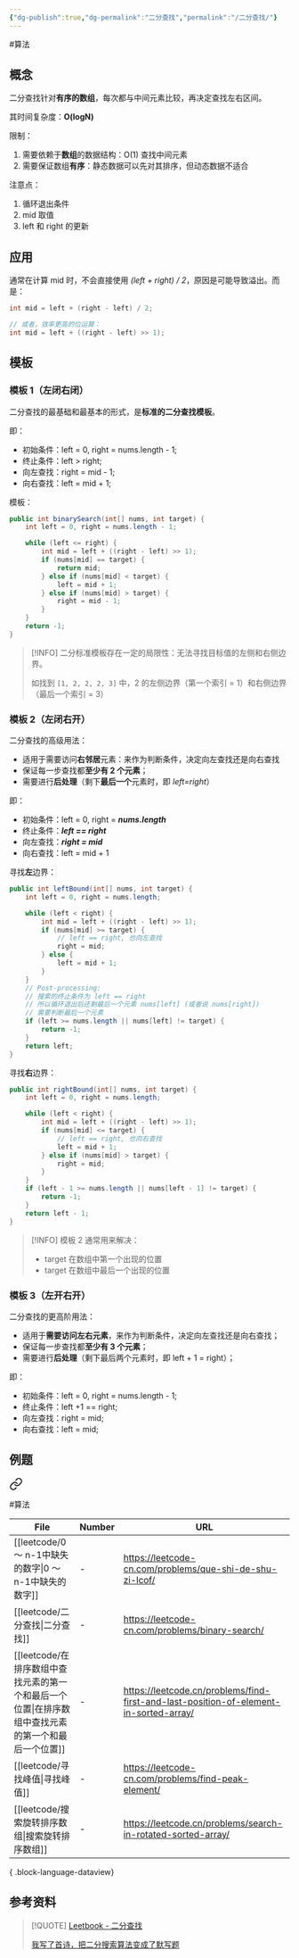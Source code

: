 ```yaml
---
{"dg-publish":true,"dg-permalink":"二分查找","permalink":"/二分查找/"}
---
```



#算法 

## 概念

二分查找针对**有序的数组**，每次都与中间元素比较，再决定查找左右区间。

其时间复杂度：**O(logN)**

限制：
1. 需要依赖于**数组**的数据结构：O(1) 查找中间元素
2. 需要保证数组**有序**：静态数据可以先对其排序，但动态数据不适合

注意点：
1. 循环退出条件
2. mid 取值
3. left 和 right 的更新

## 应用

通常在计算 mid 时，不会直接使用 *(left + right) / 2*，原因是可能导致溢出。而是：

```java
int mid = left + (right - left) / 2;

// 或者，效率更高的位运算：
int mid = left + ((right - left) >> 1);
```

## 模板

### 模板 1（左闭右闭）

二分查找的最基础和最基本的形式，是**标准的二分查找模板**。

即：
- 初始条件：left = 0, right = nums.length - 1;
- 终止条件：left > right;
- 向左查找：right = mid - 1;
- 向右查找：left = mid + 1;

模板：

```java
public int binarySearch(int[] nums, int target) {
    int left = 0, right = nums.length - 1;

    while (left <= right) {
        int mid = left + ((right - left) >> 1);
        if (nums[mid] == target) {
            return mid;
        } else if (nums[mid] < target) {
            left = mid + 1;
        } else if (nums[mid] > target) {
            right = mid - 1;
        }
    }
    return -1;
}
```

> [!INFO] 
> 二分标准模板存在一定的局限性：无法寻找目标值的左侧和右侧边界。
> 
> 如找到 `[1, 2, 2, 2, 3]` 中，2 的左侧边界（第一个索引 = 1）和右侧边界（最后一个索引 = 3）

### 模板 2（左闭右开）

二分查找的高级用法：
- 适用于需要访问**右邻居**元素：来作为判断条件，决定向左查找还是向右查找
- 保证每一步查找都**至少有 2 个元素**；
- 需要进行**后处理**（剩下**最后一个**元素时，即 *left=right*）

即：
- 初始条件：left = 0, right = ***nums.length***
- 终止条件：***left == right***
- 向左查找：***right = mid***
- 向右查找：left = mid + 1

寻找**左**边界：

```java
public int leftBound(int[] nums, int target) {
	int left = 0, right = nums.length;

	while (left < right) {
		int mid = left + ((right - left) >> 1);
		if (nums[mid] >= target) {
			// left == right, 也向左查找
			right = mid;
		} else {
			left = mid + 1;
		}
	}
	// Post-processing:
	// 搜索的终止条件为 left == right
	// 所以循环退出后还剩最后一个元素 nums[left] (或者说 nums[right])
	// 需要判断最后一个元素
	if (left >= nums.length || nums[left] != target) {
		return -1;
	}
	return left;
}
```

寻找**右**边界：

```java
public int rightBound(int[] nums, int target) {
    int left = 0, right = nums.length;

    while (left < right) {
        int mid = left + ((right - left) >> 1);
        if (nums[mid] <= target) {
            // left == right, 也向右查找
            left = mid + 1;
        } else if (nums[mid] > target) {
            right = mid;
        }
    }
    if (left - 1 >= nums.length || nums[left - 1] != target) {
        return -1;
    }
    return left - 1;
}
```

> [!INFO] 
> 模板 2 通常用来解决：
> - target 在数组中第一个出现的位置
> - target 在数组中最后一个出现的位置
		
### 模板 3（左开右开）

二分查找的更高阶用法：
- 适用于**需要访问左右元素**，来作为判断条件，决定向左查找还是向右查找；
- 保证每一步查找都**至少有 3 个元素**；
- 需要进行**后处理**（剩下最后两个元素时，即 left + 1 = right）；

即：
- 初始条件：left = 0, right = nums.length - 1;
- 终止条件：left +1 == right;
- 向左查找：right = mid;
- 向右查找：left = mid;


## 例题


<div class="transclusion internal-embed is-loaded"><a class="markdown-embed-link" href="/二分查找相关题/" aria-label="Open link"><svg xmlns="http://www.w3.org/2000/svg" width="24" height="24" viewBox="0 0 24 24" fill="none" stroke="currentColor" stroke-width="2" stroke-linecap="round" stroke-linejoin="round" class="svg-icon lucide-link"><path d="M10 13a5 5 0 0 0 7.54.54l3-3a5 5 0 0 0-7.07-7.07l-1.72 1.71"></path><path d="M14 11a5 5 0 0 0-7.54-.54l-3 3a5 5 0 0 0 7.07 7.07l1.71-1.71"></path></svg></a><div class="markdown-embed">





#算法 

| File                                                         | Number | URL                                                                                   |
| ------------------------------------------------------------ | ------ | ------------------------------------------------------------------------------------- |
| [[leetcode/0 ～ n-1中缺失的数字\|0 ～ n-1中缺失的数字]]                 | \-     | https://leetcode-cn.com/problems/que-shi-de-shu-zi-lcof/                              |
| [[leetcode/二分查找\|二分查找]]                                   | \-     | https://leetcode-cn.com/problems/binary-search/                                       |
| [[leetcode/在排序数组中查找元素的第一个和最后一个位置\|在排序数组中查找元素的第一个和最后一个位置]] | \-     | https://leetcode.cn/problems/find-first-and-last-position-of-element-in-sorted-array/ |
| [[leetcode/寻找峰值\|寻找峰值]]                                   | \-     | https://leetcode-cn.com/problems/find-peak-element/                                   |
| [[leetcode/搜索旋转排序数组\|搜索旋转排序数组]]                           | \-     | https://leetcode.cn/problems/search-in-rotated-sorted-array/                          |

{ .block-language-dataview}

</div></div>


## 参考资料

> [!QUOTE] 
> [Leetbook - 二分查找](https://leetcode.cn/leetbook/detail/binary-search/)
> 
> [我写了首诗，把二分搜索算法变成了默写题](https://labuladong.github.io/algo/1/11/)